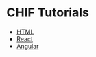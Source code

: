 # CHIF Tutorials 

* [HTML](chif_example_html/readme.md) 
* [React](chif_example_react/react_example/readme.md) 
* [Angular](chif-example-angular/readme.md) 
